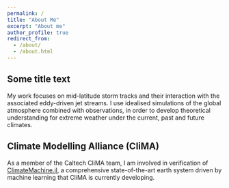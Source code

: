 ```yaml
---
permalink: /
title: "About Me"
excerpt: "About me"
author_profile: true
redirect_from:
  - /about/
  - /about.html
---
```




<div style="clear: both;">
  <div style="float: left; margin-right 1em;">
    <img src="images/moist_planet_white.gif" alt="">
  </div>
  <div>
    <h2>Some title text</h2>
    <p>My work focuses on mid-latitude storm tracks and their interaction with the associated eddy-driven jet streams. I use idealised simulations of the global atmosphere combined with observations, in order to develop theoretical understanding for extreme weather under the current, past and future climates.</p>
  </div>
</div>







## Climate Modelling Alliance (CliMA)

As a member of the Caltech CliMA team, I am involved in verification of [ClimateMachine.jl](https://github.com/CliMA/ClimateMachine.jl), a comprehensive state-of-the-art earth system driven by machine learning that CliMA is currently developing.
